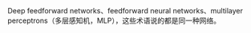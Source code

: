 Deep feedforward networks、feedforward neural networks、multilayer perceptrons（多层感知机，MLP），这些术语说的都是同一种网络。